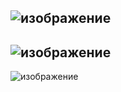 ![изображение](https://user-images.githubusercontent.com/97444278/149618409-67c2ad07-11fa-490a-a5a5-af491b501a88.png)
---
![изображение](https://user-images.githubusercontent.com/97444278/149618396-9680201e-a2d7-486c-bb34-4eeff9a7e613.png)
---
![изображение](https://user-images.githubusercontent.com/97444278/149618630-e55cce81-fa76-48f0-b0ae-b0767111e375.png)
